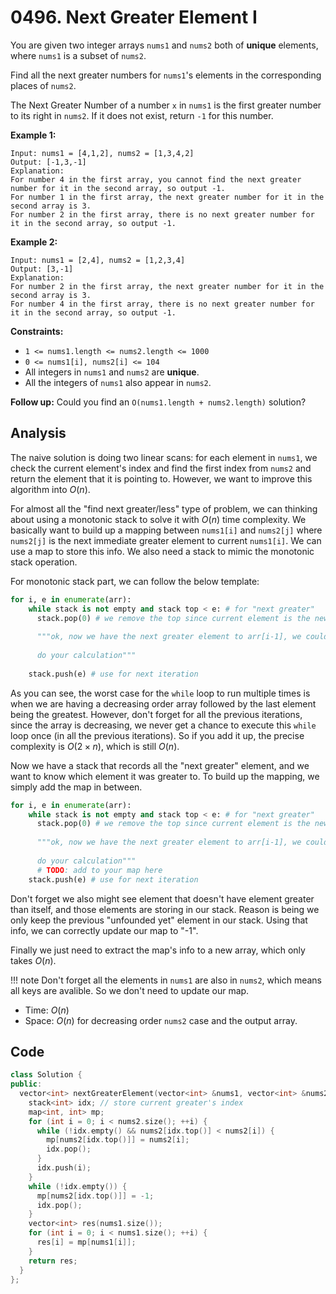 # 0496. Next Greater Element I

You are given two integer arrays `nums1` and `nums2` both of **unique** elements, where `nums1` is a subset of `nums2`.

Find all the next greater numbers for `nums1`'s elements in the corresponding places of `nums2`.

The Next Greater Number of a number `x` in `nums1` is the first greater number to its right in `nums2`. If it does not exist, return `-1` for this number.

 

**Example 1:**

```
Input: nums1 = [4,1,2], nums2 = [1,3,4,2]
Output: [-1,3,-1]
Explanation:
For number 4 in the first array, you cannot find the next greater number for it in the second array, so output -1.
For number 1 in the first array, the next greater number for it in the second array is 3.
For number 2 in the first array, there is no next greater number for it in the second array, so output -1.
```

**Example 2:**

```
Input: nums1 = [2,4], nums2 = [1,2,3,4]
Output: [3,-1]
Explanation:
For number 2 in the first array, the next greater number for it in the second array is 3.
For number 4 in the first array, there is no next greater number for it in the second array, so output -1.
```

 

**Constraints:**

- `1 <= nums1.length <= nums2.length <= 1000`
- `0 <= nums1[i], nums2[i] <= 104`
- All integers in `nums1` and `nums2` are **unique**.
- All the integers of `nums1` also appear in `nums2`.

 

**Follow up:** Could you find an `O(nums1.length + nums2.length)` solution?

## Analysis

The naive solution is doing two linear scans: for each element in `nums1`, we check the current element's index and find the first index from `nums2` and return the element that it is pointing to. However, we want to improve this algorithm into $O(n)$. 

For almost all the "find next greater/less" type of problem, we can thinking about using a monotonic stack to solve it with $O(n)$ time complexity. We basically want to build up a mapping between `nums1[i]` and `nums2[j]` where `nums2[j]` is the next immediate greater element to current `nums1[i]`. We can use a map to store this info. We also need a stack to mimic the monotonic stack operation.

For monotonic stack part, we can follow the below template:

```python
for i, e in enumerate(arr):
  	while stack is not empty and stack top < e: # for "next greater"
      stack.pop(0) # we remove the top since current element is the new "next greater"
     
      """ok, now we have the next greater element to arr[i-1], we could do something here
 
      do your calculation"""
      
   	stack.push(e) # use for next iteration
```

As you can see, the worst case for the `while` loop to run multiple times is when we are having a decreasing order array followed by the last element being the greatest. However, don't forget for all the previous iterations, since the array is decreasing, we never get a chance to execute this `while` loop once (in all the previous iterations). So if you add it up, the precise complexity is $O(2 \times n)$, which is still $O(n)$.

Now we have a stack that records all the "next greater" element, and we want to know which element it was greater to. To build up the mapping, we simply add the map in between.

```python
for i, e in enumerate(arr):
  	while stack is not empty and stack top < e: # for "next greater"
      stack.pop(0) # we remove the top since current element is the new "next greater"
     
      """ok, now we have the next greater element to arr[i-1], we could do something here
 
      do your calculation"""
      # TODO: add to your map here
   	stack.push(e) # use for next iteration
```

Don't forget we also might see element that doesn't have element greater than itself, and those elements are storing in our stack. Reason is being we only keep the previous "unfounded yet" element in our stack. Using that info, we can correctly update our map to "-1".

Finally we just need to extract the map's info to a new array, which only takes $O(n)$.

!!! note
    Don't forget all the elements in `nums1` are also in `nums2`, which means
	all keys are avalible. So we don't need to update our map.

* Time: $O(n)$
* Space: $O(n)$ for decreasing order `nums2` case and the output array.

## Code

```c++
class Solution {
public:
  vector<int> nextGreaterElement(vector<int> &nums1, vector<int> &nums2) {
    stack<int> idx; // store current greater's index
    map<int, int> mp;
    for (int i = 0; i < nums2.size(); ++i) {
      while (!idx.empty() && nums2[idx.top()] < nums2[i]) {
        mp[nums2[idx.top()]] = nums2[i];
        idx.pop();
      }
      idx.push(i);
    }
    while (!idx.empty()) {
      mp[nums2[idx.top()]] = -1;
      idx.pop();
    }
    vector<int> res(nums1.size());
    for (int i = 0; i < nums1.size(); ++i) {
      res[i] = mp[nums1[i]];
    }
    return res;
  }
};
```
